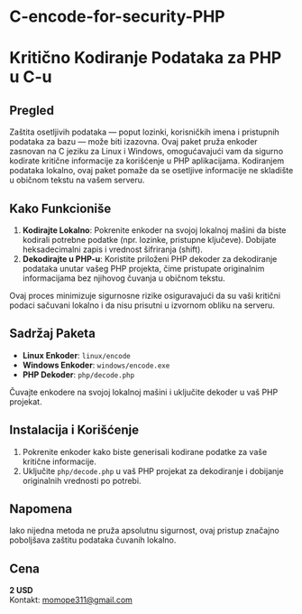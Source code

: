 # C-encode-for-security-PHP

# Kritično Kodiranje Podataka za PHP u C-u

## Pregled

Zaštita osetljivih podataka — poput lozinki, korisničkih imena i pristupnih podataka za bazu — može biti izazovna. Ovaj paket pruža enkoder zasnovan na C jeziku za Linux i Windows, omogućavajući vam da sigurno kodirate kritične informacije za korišćenje u PHP aplikacijama. Kodiranjem podataka lokalno, ovaj paket pomaže da se osetljive informacije ne skladište u običnom tekstu na vašem serveru.

## Kako Funkcioniše

1. **Kodirajte Lokalno**: Pokrenite enkoder na svojoj lokalnoj mašini da biste kodirali potrebne podatke (npr. lozinke, pristupne ključeve). Dobijate heksadecimalni zapis i vrednost šifriranja (shift).
2. **Dekodirajte u PHP-u**: Koristite priloženi PHP dekoder za dekodiranje podataka unutar vašeg PHP projekta, čime pristupate originalnim informacijama bez njihovog čuvanja u običnom tekstu.

Ovaj proces minimizuje sigurnosne rizike osiguravajući da su vaši kritični podaci sačuvani lokalno i da nisu prisutni u izvornom obliku na serveru.

## Sadržaj Paketa

- **Linux Enkoder**: `linux/encode`
- **Windows Enkoder**: `windows/encode.exe`
- **PHP Dekoder**: `php/decode.php`

Čuvajte enkodere na svojoj lokalnoj mašini i uključite dekoder u vaš PHP projekat.

## Instalacija i Korišćenje

1. Pokrenite enkoder kako biste generisali kodirane podatke za vaše kritične informacije.
2. Uključite `php/decode.php` u vaš PHP projekat za dekodiranje i dobijanje originalnih vrednosti po potrebi.

## Napomena

Iako nijedna metoda ne pruža apsolutnu sigurnost, ovaj pristup značajno poboljšava zaštitu podataka čuvanih lokalno.

## Cena

**2 USD**  
Kontakt: momope311@gmail.com
